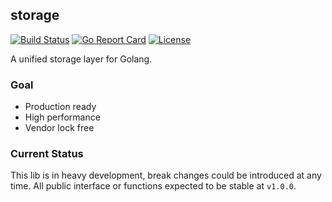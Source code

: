 ## storage

[![Build Status](https://travis-ci.com/Xuanwo/storage.svg?branch=master)](https://travis-ci.com/Xuanwo/storage)
[![Go Report Card](https://goreportcard.com/badge/github.com/Xuanwo/storage)](https://goreportcard.com/report/github.com/Xuanwo/storage)
[![License](https://img.shields.io/badge/license-apache%20v2-blue.svg)](https://github.com/Xuanwo/storage/blob/master/LICENSE)

A unified storage layer for Golang.

### Goal

- Production ready
- High performance
- Vendor lock free

### Current Status

This lib is in heavy development, break changes could be introduced at any time. All public interface or functions expected to be stable at `v1.0.0`.
